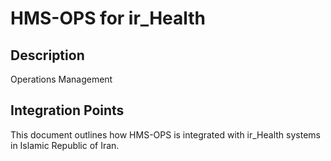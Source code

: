 # HMS-OPS for ir_Health

## Description

Operations Management

## Integration Points

This document outlines how HMS-OPS is integrated with ir_Health systems in Islamic Republic of Iran.

